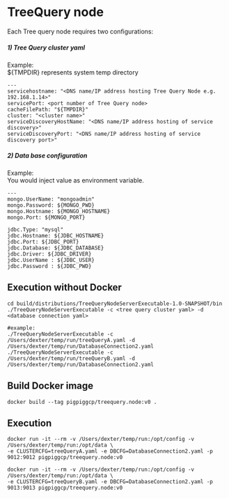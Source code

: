 # TreeQuery node
Each Tree query node requires two configurations:

##### 1) Tree Query cluster yaml 
Example: <br>
${TMPDIR} represents system temp directory
````
---
servicehostname: "<DNS name/IP address hosting Tree Query Node e.g. 192.168.1.14>"
servicePort: <port number of Tree Query node>
cacheFilePath: "${TMPDIR}"
cluster: "<cluster name>"
serviceDiscoveryHostName: "<DNS name/IP address hosting of service discovery>"
serviceDiscoveryPort: "<DNS name/IP address hosting of service discovery port>"

````
##### 2)  Data base configuration
Example: <br>
You would inject value as environment variable.

````
---
mongo.UserName: "mongoadmin"
mongo.Password: ${MONGO_PWD}
mongo.Hostname: ${MONGO_HOSTNAME}
mongo.Port: ${MONGO_PORT}

jdbc.Type: "mysql"
jdbc.Hostname: ${JDBC_HOSTNAME}
jdbc.Port: ${JDBC_PORT}
jdbc.Database: ${JDBC_DATABASE}
jdbc.Driver: ${JDBC_DRIVER}
jdbc.UserName : ${JDBC_USER}
jdbc.Password : ${JDBC_PWD}

````


## Execution without Docker
````
cd build/distributions/TreeQueryNodeServerExecutable-1.0-SNAPSHOT/bin
./TreeQueryNodeServerExecutable -c <tree query cluster yaml> -d <database connection yaml>

#example:
./TreeQueryNodeServerExecutable -c /Users/dexter/temp/run/treeQueryA.yaml -d /Users/dexter/temp/run/DatabaseConnection2.yaml
./TreeQueryNodeServerExecutable -c /Users/dexter/temp/run/treeQueryB.yaml -d /Users/dexter/temp/run/DatabaseConnection2.yaml
````

## Build Docker image
````
docker build --tag pigpiggcp/treequery.node:v0 . 
````

## Execution
````
docker run -it --rm -v /Users/dexter/temp/run:/opt/config -v /Users/dexter/temp/run:/opt/data \
-e CLUSTERCFG=treeQueryA.yaml -e DBCFG=DatabaseConnection2.yaml -p 9012:9012 pigpiggcp/treequery.node:v0 

docker run -it --rm -v /Users/dexter/temp/run:/opt/config -v /Users/dexter/temp/run:/opt/data \
-e CLUSTERCFG=treeQueryB.yaml -e DBCFG=DatabaseConnection2.yaml -p 9013:9013 pigpiggcp/treequery.node:v0 
````